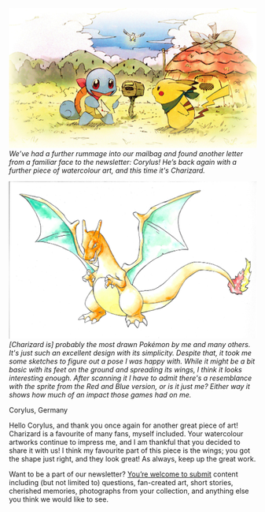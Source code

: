 

[![We’ve had a further rummage into our mailbag and found another letter from a familiar face to the newsletter: Corylus! He’s back again with a further piece of watercolour art, and this time it's Charizard.](/web/images/weve-had-a-further-rummage-into-our-mailbag-and-found-another-letter-from-a-familiar-face-to-the-new.jpeg)](/web/images/weve-had-a-further-rummage-into-our-mailbag-and-found-another-letter-from-a-familiar-face-to-the-new.jpeg)*We’ve had a further rummage into our mailbag and found another letter from a familiar face to the newsletter: Corylus! He’s back again with a further piece of watercolour art, and this time it's Charizard.*





[![\[Charizard is\] probably the most drawn Pokémon by me and many others. It's just such an excellent design with its simplicity. Despite that, it took me some sketches to figure out a pose I was happy with. While it might be a bit basic with its feet on the ground and spreading its wings, I think it looks interesting enough. After scanning it I have to admit there's a resemblance with the sprite from the Red and Blue version, or is it just me? Either way it shows how much of an impact those games had on me.](/web/images/charizard-is-probably-the-most-drawn-pokemon-by-me-and-many-others-its-just-such-an-excellent-design.jpeg)](/web/images/charizard-is-probably-the-most-drawn-pokemon-by-me-and-many-others-its-just-such-an-excellent-design.jpeg)*\[Charizard is\] probably the most drawn Pokémon by me and many others. It's just such an excellent design with its simplicity. Despite that, it took me some sketches to figure out a pose I was happy with. While it might be a bit basic with its feet on the ground and spreading its wings, I think it looks interesting enough. After scanning it I have to admit there's a resemblance with the sprite from the Red and Blue version, or is it just me? Either way it shows how much of an impact those games had on me.*



Corylus, Germany

Hello Corylus, and thank you once again for another great piece of art! Charizard is a favourite of many fans, myself included. Your watercolour artworks continue to impress me, and I am thankful that you decided to share it with us! I think my favourite part of this piece is the wings; you got the shape just right, and they look great! As always, keep up the great work.

Want to be a part of our newsletter? [You’re welcome to submit](https://johto.substack.com/s/mailbag) content including (but not limited to) questions, fan-created art, short stories, cherished memories, photographs from your collection, and anything else you think we would like to see.